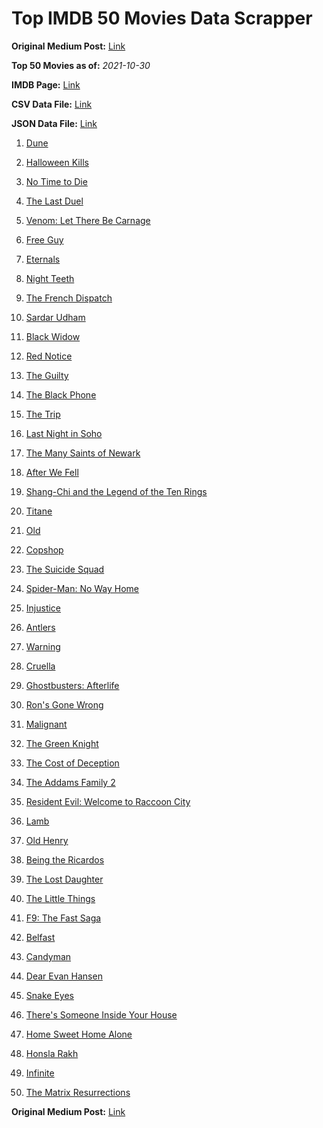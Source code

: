 # Top IMDB 50 Movies Data Scrapper

**Original Medium Post:** [Link](https://medium.com/@nishantsahoo/which-movie-should-i-watch-5c83a3c0f5b1) 

**Top 50 Movies as of:** _2021-10-30_

**IMDB Page:** [Link](http://www.imdb.com/search/title?release_date=2021,2021&title_type=feature)

**CSV Data File:** [Link](/Data/data.csv)

**JSON Data File:** [Link](/Data/data.json)

1. [Dune](https://www.imdb.com/title/tt1160419/?ref_=adv_li_tt)

2. [Halloween Kills](https://www.imdb.com/title/tt10665338/?ref_=adv_li_tt)

3. [No Time to Die](https://www.imdb.com/title/tt2382320/?ref_=adv_li_tt)

4. [The Last Duel](https://www.imdb.com/title/tt4244994/?ref_=adv_li_tt)

5. [Venom: Let There Be Carnage](https://www.imdb.com/title/tt7097896/?ref_=adv_li_tt)

6. [Free Guy](https://www.imdb.com/title/tt6264654/?ref_=adv_li_tt)

7. [Eternals](https://www.imdb.com/title/tt9032400/?ref_=adv_li_tt)

8. [Night Teeth](https://www.imdb.com/title/tt10763820/?ref_=adv_li_tt)

9. [The French Dispatch](https://www.imdb.com/title/tt8847712/?ref_=adv_li_tt)

10. [Sardar Udham](https://www.imdb.com/title/tt10280296/?ref_=adv_li_tt)

11. [Black Widow](https://www.imdb.com/title/tt3480822/?ref_=adv_li_tt)

12. [Red Notice](https://www.imdb.com/title/tt7991608/?ref_=adv_li_tt)

13. [The Guilty](https://www.imdb.com/title/tt9421570/?ref_=adv_li_tt)

14. [The Black Phone](https://www.imdb.com/title/tt7144666/?ref_=adv_li_tt)

15. [The Trip](https://www.imdb.com/title/tt13109952/?ref_=adv_li_tt)

16. [Last Night in Soho](https://www.imdb.com/title/tt9639470/?ref_=adv_li_tt)

17. [The Many Saints of Newark](https://www.imdb.com/title/tt8110232/?ref_=adv_li_tt)

18. [After We Fell](https://www.imdb.com/title/tt13069986/?ref_=adv_li_tt)

19. [Shang-Chi and the Legend of the Ten Rings](https://www.imdb.com/title/tt9376612/?ref_=adv_li_tt)

20. [Titane](https://www.imdb.com/title/tt10944760/?ref_=adv_li_tt)

21. [Old](https://www.imdb.com/title/tt10954652/?ref_=adv_li_tt)

22. [Copshop](https://www.imdb.com/title/tt5748448/?ref_=adv_li_tt)

23. [The Suicide Squad](https://www.imdb.com/title/tt6334354/?ref_=adv_li_tt)

24. [Spider-Man: No Way Home](https://www.imdb.com/title/tt10872600/?ref_=adv_li_tt)

25. [Injustice](https://www.imdb.com/title/tt5012504/?ref_=adv_li_tt)

26. [Antlers](https://www.imdb.com/title/tt7740510/?ref_=adv_li_tt)

27. [Warning](https://www.imdb.com/title/tt8956324/?ref_=adv_li_tt)

28. [Cruella](https://www.imdb.com/title/tt3228774/?ref_=adv_li_tt)

29. [Ghostbusters: Afterlife](https://www.imdb.com/title/tt4513678/?ref_=adv_li_tt)

30. [Ron's Gone Wrong](https://www.imdb.com/title/tt7504818/?ref_=adv_li_tt)

31. [Malignant](https://www.imdb.com/title/tt3811906/?ref_=adv_li_tt)

32. [The Green Knight](https://www.imdb.com/title/tt9243804/?ref_=adv_li_tt)

33. [The Cost of Deception](https://www.imdb.com/title/tt14723224/?ref_=adv_li_tt)

34. [The Addams Family 2](https://www.imdb.com/title/tt11125620/?ref_=adv_li_tt)

35. [Resident Evil: Welcome to Raccoon City](https://www.imdb.com/title/tt6920084/?ref_=adv_li_tt)

36. [Lamb](https://www.imdb.com/title/tt9812474/?ref_=adv_li_tt)

37. [Old Henry](https://www.imdb.com/title/tt12731980/?ref_=adv_li_tt)

38. [Being the Ricardos](https://www.imdb.com/title/tt4995540/?ref_=adv_li_tt)

39. [The Lost Daughter](https://www.imdb.com/title/tt9100054/?ref_=adv_li_tt)

40. [The Little Things](https://www.imdb.com/title/tt10016180/?ref_=adv_li_tt)

41. [F9: The Fast Saga](https://www.imdb.com/title/tt5433138/?ref_=adv_li_tt)

42. [Belfast](https://www.imdb.com/title/tt12789558/?ref_=adv_li_tt)

43. [Candyman](https://www.imdb.com/title/tt9347730/?ref_=adv_li_tt)

44. [Dear Evan Hansen](https://www.imdb.com/title/tt9357050/?ref_=adv_li_tt)

45. [Snake Eyes](https://www.imdb.com/title/tt8404256/?ref_=adv_li_tt)

46. [There's Someone Inside Your House](https://www.imdb.com/title/tt8150814/?ref_=adv_li_tt)

47. [Home Sweet Home Alone](https://www.imdb.com/title/tt11012066/?ref_=adv_li_tt)

48. [Honsla Rakh](https://www.imdb.com/title/tt14598754/?ref_=adv_li_tt)

49. [Infinite](https://www.imdb.com/title/tt6654210/?ref_=adv_li_tt)

50. [The Matrix Resurrections](https://www.imdb.com/title/tt10838180/?ref_=adv_li_tt)

**Original Medium Post:** [Link](https://medium.com/@nishantsahoo/which-movie-should-i-watch-5c83a3c0f5b1) 
